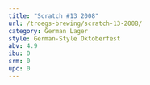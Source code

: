 ```yaml
---
title: "Scratch #13 2008"
url: /troegs-brewing/scratch-13-2008/
category: German Lager
style: German-Style Oktoberfest
abv: 4.9
ibu: 0
srm: 0
upc: 0
---
```


